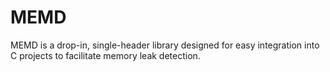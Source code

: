 # MEMD
MEMD is a drop-in, single-header library designed for easy integration into C projects to facilitate memory leak detection.
